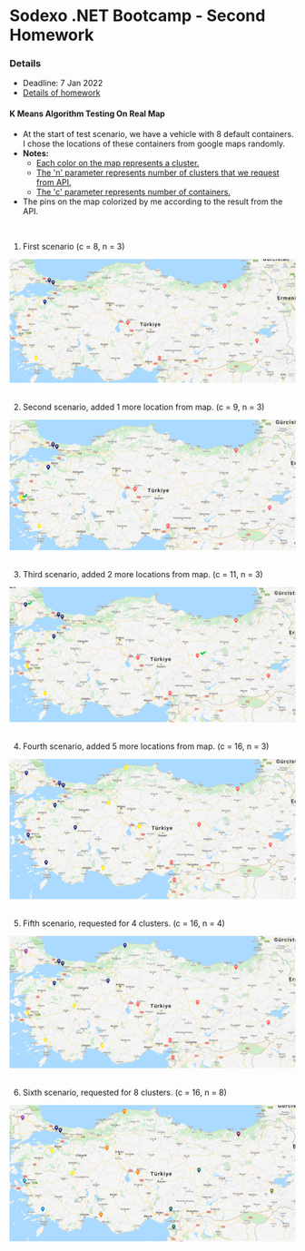 # Sodexo .NET Bootcamp - Second Homework

### Details

- Deadline: 7 Jan 2022
- [Details of homework](https://github.com/Semra4141/Odev/files/7779954/Odev.2.0.With.Bonus.Part.pdf)


#### K Means Algorithm Testing On Real Map

- At the start of test scenario, we have a vehicle with 8 default containers. I chose the locations of these containers from google maps randomly.
- <strong>Notes:</strong> 
    - <ins> Each color on the map represents a cluster. </ins>
    - <ins> The 'n' parameter represents number of clusters that we request from API. </ins>
    - <ins> The 'c' parameter represents number of containers. </ins>
- The pins on the map colorized by me according to the result from the API.
<br>

1. First scenario (c = 8, n = 3)

![](images/n_3_c_8.PNG)
<br><br>


2. Second scenario, added 1 more location from map. (c = 9, n = 3)

![](images/n_3_c_9.PNG)
<br><br>


3. Third scenario, added 2 more locations from map. (c = 11, n = 3)

![](images/n_3_c_11.PNG)
<br><br>


4. Fourth scenario, added 5 more locations from map. (c = 16, n = 3)

![](images/n_3_c_16.PNG)
<br><br>


5. Fifth scenario, requested for 4 clusters. (c = 16, n = 4)

![](images/n_4_c_16.PNG)
<br><br>

6. Sixth scenario, requested for 8 clusters. (c = 16, n = 8)

![](images/n_8_c_16.PNG)
<br><br>
